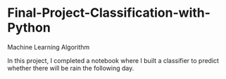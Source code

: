 # Final-Project-Classification-with-Python
Machine Learning Algorithm



In this project, I completed a notebook where I built a classifier to predict whether there will be rain the following day.
